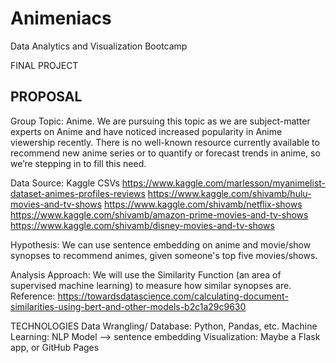 # Animeniacs
Data Analytics and Visualization Bootcamp 


FINAL PROJECT 

## PROPOSAL 

Group Topic: Anime.  We are pursuing this topic as we are subject-matter experts on Anime and have noticed increased popularity in Anime viewership recently. There is no well-known resource currently available to recommend new anime series or to quantify or  forecast trends in anime, so we’re stepping in to fill this need. 

Data Source: Kaggle CSVs 
https://www.kaggle.com/marlesson/myanimelist-dataset-animes-profiles-reviews
https://www.kaggle.com/shivamb/hulu-movies-and-tv-shows
https://www.kaggle.com/shivamb/netflix-shows
https://www.kaggle.com/shivamb/amazon-prime-movies-and-tv-shows
https://www.kaggle.com/shivamb/disney-movies-and-tv-shows

Hypothesis: We can use sentence embedding on anime and movie/show synopses to recommend animes, given someone's top five movies/shows.

Analysis Approach:
We will use the Similarity Function (an area of supervised machine learning) to measure how similar synopses are. 
Reference: https://towardsdatascience.com/calculating-document-similarities-using-bert-and-other-models-b2c1a29c9630

TECHNOLOGIES 
Data Wrangling/ Database: Python, Pandas, etc. 
Machine Learning: NLP Model --> sentence embedding
Visualization: Maybe a Flask app, or GitHub Pages


